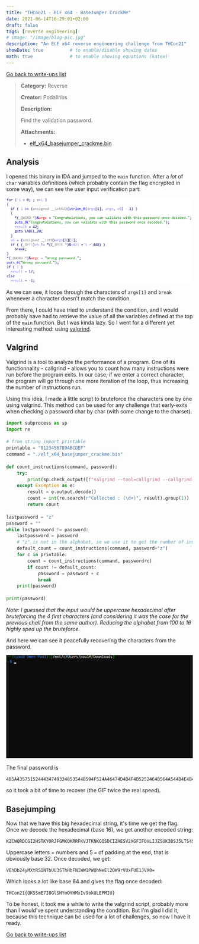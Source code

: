 ```yaml
---
title: "THCon21 - ELF x64 - BaseJumper CrackMe"
date: 2021-06-14T16:29:01+02:00
draft: false
tags: [reverse engineering]
# image: "/image/blog-pic.jpg"
description: "An ELF x64 reverse engineering challenge from THCon21"
showDate: true          # to enable/disable showing dates
math: true              # to enable showing equations (katex)
---
```


[Go back to write-ups list](../)

> **Category:** Reverse
> 
> **Creator:** Podalirius
> 
> **Description:**
> 
> Find the validation password.
> 
> **Attachments:**
> - [elf_x64_basejumper_crackme.bin](/files/thcon21/elf_x64_basejumper_crackme.bin)

## Analysis

I opened this binary in IDA and jumped to the `main` function. After a *lot* of `char` variables definitions (which probably contain the flag encrypted in some way), we can see the user input verification part:

![Verification input](/image/thcon21/input_verif.png)

As we can see, it loops through the characters of `argv[1]` and `break` whenever a character doesn't match the condition.

From there, I could have tried to understand the condition, and I would probably have had to retrieve the value of all the variables defined at the top of the `main` function. But I was kinda lazy. So I went for a different yet interesting method: using [valgrind](https://valgrind.org/).

## Valgrind

Valgrind is a tool to analyze the performance of a program. One of its functionnality - callgrind - allows you to count how many instructions were run before the program exits. In our case, if we enter a correct character, the program will go through one more iteration of the loop, thus increasing the number of instructions run.

Using this idea, I made a little script to bruteforce the characters one by one using valgrind. This method can be used for any challenge that early-exits when checking a password char by char (with some change to the charset).

```py
import subprocess as sp
import re

# from string import printable
printable = "0123456789ABCDEF"
command = "./elf_x64_basejumper_crackme.bin"

def count_instructions(command, password):
    try:
        print(sp.check_output([f"valgrind --tool=callgrind --callgrind-out-file=/dev/null {command} {password}"], stderr=sp.STDOUT, shell=True))
    except Exception as e:
        result = e.output.decode()
        count = int(re.search(r"Collected : (\d+)", result).group(1))
        return count

lastpassword = "z"
password = ""
while lastpassword != password:
    lastpassword = password
    # "z" is not in the alphabet, so we use it to get the number of instructions for a password that is sure to fail
    default_count = count_instructions(command, password+"z")
    for c in printable:
        count = count_instructions(command, password+c)
        if count != default_count:
            password = password + c
            break
    print(password)

print(password)
```

*Note: I guessed that the input would be uppercase hexadecimal after bruteforcing the 4 first characters (and considering it was the case for the previous chall from the same author). Reducing the alphabet from 100 to 16 highly sped up the bruteforce.*

And here we can see it peacefully recovering the characters from the password.

![Valgrind](/image/thcon21/valgrind.gif)

The final password is
```
4B5A4357515244434749324853544B594F524A46474D4B4F4B5252464B564A544B4E4B4751534443495A484553563258474649464F564C494A5A53554B3342534A354C54533453574B5634454D564B46474646464D57425148553D3D3D3D3D3
```
so it took a bit of time to recover (the GIF twice the real speed).

## Basejumping

Now that we have this big hexadecimal string, it's time we get the flag. Once we decode the hexadecimal (base 16), we get another encoded string:

```
KZCWQRDCGI2HSTKYORJFGMKOKRRFKVJTKNKGQSDCIZHESV2XGFIFOVLIJZSUK3BSJ5LTS4SWKV4EMVKFGFFFMWBQHU=====
```
Uppercase letters + numbers and 5 `=` of padding at the end, that is obviously base 32. Once decoded, we get:

```
VEhDb24yMXtRS1NTbUU3SThHbFNIWW1PWUhNeEl2OW9rVUxFUE1JVX0=
```
Which looks a lot like base 64 and gives the flag once decoded:

```
THCon21{QKSSmE7I8GlSHYmOYHMxIv9okULEPMIU}
```

To be honest, it took me a while to write the valgrind script, probably more than I would've spent understanding the condition. But I'm glad I did it, because this technique can be used for a lot of challenges, so now I have it ready.

[Go back to write-ups list](../)